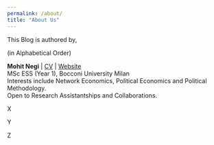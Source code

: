 ```yaml
---
permalink: /about/
title: "About Us"
---
```


This Blog is authored by, 

(in Alphabetical Order)

**Mohit Negi** | [CV](https://drive.google.com/file/d/1WRtra2JuunkB1HRbxc-mH_MmqBF1S2R4/view?usp=sharing) | [Website](https://mohitnegi14.github.io)\
MSc ESS (Year 1), Bocconi University Milan\
Interests include Network Economics, Political Economics and Political Methodology.\
Open to Research Assistantships and Collaborations.

X

Y

Z
